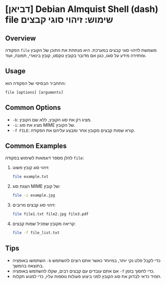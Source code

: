 # [דביאן] Debian Almquist Shell (dash) file שימוש: זיהוי סוגי קבצים

## Overview
הפקודה `file` משמשת לזיהוי סוגי קבצים במערכת. היא מנתחת את התוכן של הקובץ ומחזירה מידע על סוגו, כגון אם מדובר בקובץ טקסט, קובץ בינארי, תמונה, ועוד.

## Usage
התחביר הבסיסי של הפקודה הוא:

```
file [options] [arguments]
```

## Common Options
- `-b`: מציג רק את סוג הקובץ, ללא שם הקובץ.
- `-i`: מציג את סוג MIME של הקובץ.
- `-f FILE`: קורא שמות קבצים מקובץ אחר ומבצע עליהם את הפקודה.

## Common Examples
להלן מספר דוגמאות לשימוש בפקודה `file`:

1. זיהוי סוג קובץ פשוט:
   ```bash
   file example.txt
   ```

2. הצגת סוג MIME של קובץ:
   ```bash
   file -i example.jpg
   ```

3. זיהוי סוג קבצים מרובים:
   ```bash
   file file1.txt file2.jpg file3.pdf
   ```

4. קריאה מקובץ שמכיל שמות קבצים:
   ```bash
   file -f file_list.txt
   ```

## Tips
- השתמשו באופציה `-b` כדי לקבל פלט נקי יותר, במיוחד כאשר אתם רוצים להשתמש בתוצאה בהמשך.
- אם אתם עובדים עם קבצים רבים, שקלו להשתמש באופציה `-f` כדי לחסוך בזמן.
- תמיד כדאי לבדוק את סוג הקובץ לפני ביצוע פעולות נוספות עליו, כדי למנוע תקלות.